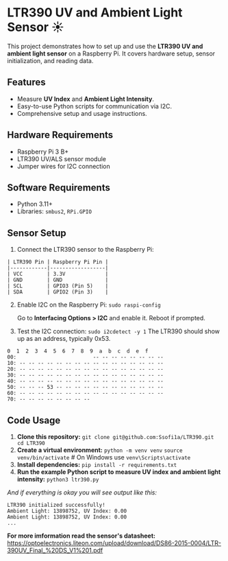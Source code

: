 # LTR390 UV and Ambient Light Sensor ☀️

This project demonstrates how to set up and use the **LTR390 UV and ambient light sensor** on a Raspberry Pi. It covers hardware setup, sensor initialization, and reading data.

## Features
- Measure **UV Index** and **Ambient Light Intensity**.
- Easy-to-use Python scripts for communication via I2C.
- Comprehensive setup and usage instructions.

## Hardware Requirements
- Raspberry Pi 3 B+
- LTR390 UV/ALS sensor module
- Jumper wires for I2C connection

## Software Requirements
- Python 3.11+
- Libraries: `smbus2`, `RPi.GPIO`

## Sensor Setup
1. Connect the LTR390 sensor to the Raspberry Pi:
```
| LTR390 Pin | Raspberry Pi Pin |
|------------|------------------|
| VCC        | 3.3V             |
| GND        | GND              |
| SCL        | GPIO3 (Pin 5)    |
| SDA        | GPIO2 (Pin 3)    |
```
2. Enable I2C on the Raspberry Pi:
    `sudo raspi-config`
  
    Go to **Interfacing Options > I2C** and enable it.
    Reboot if prompted.

3. Test the I2C connection:
  `sudo i2cdetect -y 1`
  The LTR390 should show up as an address, typically 0x53.
  ```        
0  1  2  3  4  5  6  7  8  9  a  b  c  d  e  f
00:                         -- -- -- -- -- -- -- -- 
10: -- -- -- -- -- -- -- -- -- -- -- -- -- -- -- -- 
20: -- -- -- -- -- -- -- -- -- -- -- -- -- -- -- -- 
30: -- -- -- -- -- -- -- -- -- -- -- -- -- -- -- -- 
40: -- -- -- -- -- -- -- -- -- -- -- -- -- -- -- -- 
50: -- -- -- 53 -- -- -- -- -- -- -- -- -- -- -- -- 
60: -- -- -- -- -- -- -- -- -- -- -- -- -- -- -- -- 
70: -- -- -- -- -- -- -- --                         
  ```
## Code Usage
1. **Clone this repository:** 
    `git clone git@github.com:Ssofi1a/LTR390.git
    cd LTR390`
2. **Create a virtual environment:**
   `python -m venv venv`
   `source venv/bin/activate`  # On Windows use `venv\Scripts\activate`
3. **Install dependencies:**
   `pip install -r requirements.txt`
4. **Run the example Python script to measure UV index and ambient light intensity:**
  `python3 ltr390.py`

*And if everything is okay you will see output like this:* 
```
LTR390 initialized successfully!
Ambient Light: 13898752, UV Index: 0.00
Ambient Light: 13898752, UV Index: 0.00
...
```

**For more imformation read the sensor's datasheet:**
https://optoelectronics.liteon.com/upload/download/DS86-2015-0004/LTR-390UV_Final_%20DS_V1%201.pdf
